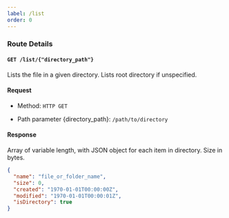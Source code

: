 ```yaml
---
label: /list
order: 0
---
```


### Route Details

#### ```GET /list/{"directory_path"}```

Lists the file in a given directory. Lists root directory if unspecified.

#### Request

- Method: `HTTP GET`

- Path parameter \{directory_path\}: `/path/to/directory`

#### Response

Array of variable length, with JSON object for each item in directory. Size in bytes.

```json
{
  "name": "file_or_folder_name",
  "size": 0,
  "created": "1970-01-01T00:00:00Z",
  "modified": "1970-01-01T00:00:01Z",
  "isDirectory": true
}
```